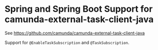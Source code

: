 # Spring and Spring Boot Support for camunda-external-task-client-java

See https://github.com/camunda/camunda-external-task-client-java

Support for `@EnableTaskSubscription` and `@TaskSubscription`.
